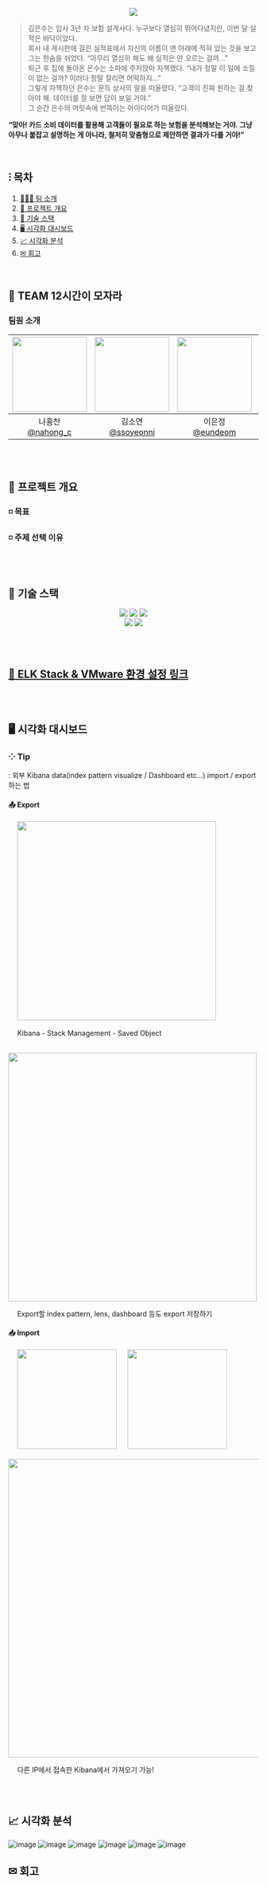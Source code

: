 <p align='center'>
    <img src="https://capsule-render.vercel.app/api?type=waving&color=auto&height=200&section=header&text=👩🏻‍🏫%20.•(%20내일은%20보험왕!%20)%20&fontSize=45&animation=fadeIn&fontAlignY=38&descAlignY=51&descAlign=62"/>
</p>

> 김은수는 입사 3년 차 보험 설계사다. 누구보다 열심히 뛰어다녔지만, 이번 달 실적은 바닥이었다. <br>
> 회사 내 게시판에 걸린 실적표에서 자신의 이름이 맨 아래에 적혀 있는 것을 보고 그는 한숨을 쉬었다. “아무리 열심히 해도 왜 실적은 안 오르는 걸까...”<br>
> 퇴근 후 집에 돌아온 은수는 소파에 주저앉아 자책했다. “내가 정말 이 일에 소질이 없는 걸까? 이러다 정말 잘리면 어떡하지...” <br>
> 그렇게 자책하던 은수는 문득 상사의 말을 떠올렸다. “고객이 진짜 원하는 걸 찾아야 해. 데이터를 잘 보면 답이 보일 거야.” <br>
> 그 순간 은수의 머릿속에 번뜩이는 아이디어가 떠올랐다. <br>

**“맞아! 카드 소비 데이터를 활용해 고객들이 필요로 하는 보험을 분석해보는 거야. 그냥 아무나 붙잡고 설명하는 게 아니라, 철저히 맞춤형으로 제안하면 결과가 다를 거야!”**

<br>

## ⫶ 목차
1. [👨🏻‍💻 팀 소개](#-team-12시간이-모자라)
2. [📝 프로젝트 개요](#-프로젝트-개요)
3. [🚀 기술 스택](#-기술-스택)
4. [🖥️ 시각화 대시보드](#%EF%B8%8F-시각화-대시보드)
5. [📈 시각화 분석](#-시각화-분석)
6. [✉ 회고](#-회고)

<br>

## 🤍 TEAM 12시간이 모자라 
###  팀원 소개
<div align=center> 
  

|<img src="https://avatars.githubusercontent.com/u/95984922?v=4" width="150" height="150"/>|<img src="https://avatars.githubusercontent.com/u/165532198?v=4" width="150" height="150"/>|<img src="https://avatars.githubusercontent.com/u/121565744?v=4" width="150" height="150"/>|<img src="https://avatars.githubusercontent.com/u/179544856?v=4" width="150" height="150"/>|
|:-:|:-:|:-:|:-:|
|나홍찬<br/>[@nahong_c](https://github.com/HongChan1412)|김소연<br/>[@ssoyeonni](https://github.com/ssoyeonni)|이은정<br/>[@eundeom](https://github.com/eundeom)|이은준<br/>[@2EunJun](https://github.com/2EunJun)|

</div>

<br><br>

## 📝 프로젝트 개요
### ◽ 목표

### ◽ 주제 선택 이유

<br><br>

## 🚀 기술 스택

<div align=center> 
  
  <img src="https://img.shields.io/badge/ubuntu-E95420?style=for-the-badge&logo=ubuntu&logoColor=white">
  
  <img src="https://img.shields.io/badge/virtualbox-2F61B4?style=for-the-badge&logo=virtualbox&logoColor=white">
  
  <img src="https://img.shields.io/badge/linux-FCC624?style=for-the-badge&logo=linux&logoColor=white">
  <br>
  <img src="https://img.shields.io/badge/elasticsearch-005571?style=for-the-badge&logo=elasticsearch&logoColor=white">
  
  <img src="https://img.shields.io/badge/kibana-005571?style=for-the-badge&logo=kibana&logoColor=white">
  
  
</div>

<br><br>

## [🧶 ELK Stack & VMware 환경 설정 링크](https://github.com/12-hours-is-enough/ELK-Stack-on-VMware)

<br><br>

## 🖥️ 시각화 대시보드

### ⁘ Tip
: 
외부 Kibana data(index pattern visualize / Dashboard etc...) import / export 하는 법

#### 📤 Export
&emsp; <img src="https://github.com/user-attachments/assets/b35a09d9-646d-4497-be88-42ce37e8f6c3" width="400">

&emsp; Kibana - Stack Management - Saved Object

&emsp; <img src="https://github.com/user-attachments/assets/118c0528-d728-4cff-990e-eaefdc5e81d5" width="500">

&emsp; Export할 index pattern, lens, dashboard 등도 export 저장하기

#### 📥 Import
<div>
  &emsp; <img src="https://github.com/user-attachments/assets/7460147f-05f0-46f7-a6f9-1bfd326115c0" width="200">
  &emsp; <img src="https://github.com/user-attachments/assets/0f7e176e-8bca-4ba0-b6c4-bf24f7852ae7" width="200">
</div>
&emsp; <img src="https://github.com/user-attachments/assets/5e002fba-8d26-400a-9014-6e85c68ec5a7" width="600">

&emsp; 다른 IP에서 접속한 Kibana에서 가져오기 가능!




<br><br>

## 📈 시각화 분석
![image](https://github.com/user-attachments/assets/01e5bf3f-8cea-462c-aaaf-10941809392a)
![image](https://github.com/user-attachments/assets/eed5bb5c-0df6-4c59-ba00-3f9401c8b551)
![image](https://github.com/user-attachments/assets/29dafc2b-9f77-49ac-8e20-4958b6d2fad3)
![image](https://github.com/user-attachments/assets/77809033-7c0e-46ea-8c84-32836977fb36)
![image](https://github.com/user-attachments/assets/074bd41d-495f-454f-a0f8-41d655c0940f)
![image](https://github.com/user-attachments/assets/4a7a6fc0-8dbd-4c2a-a435-f325e985c899)






## ✉ 회고


